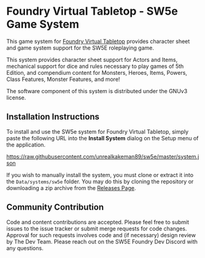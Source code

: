 # Foundry Virtual Tabletop - SW5e Game System

This game system for [Foundry Virtual Tabletop](http://foundryvtt.com) provides character sheet and game system 
support for the SW5E roleplaying game.

This system provides character sheet support for Actors and Items, mechanical support for dice and rules necessary to
play games of 5th Edition, and compendium content for Monsters, Heroes, Items, Powers, Class Features, Monster 
Features, and more!

The software component of this system is distributed under the GNUv3 license.

## Installation Instructions

To install and use the SW5e system for Foundry Virtual Tabletop, simply paste the following URL into the 
**Install System** dialog on the Setup menu of the application.

https://raw.githubusercontent.com/unrealkakeman89/sw5e/master/system.json

If you wish to manually install the system, you must clone or extract it into the ``Data/systems/sw5e`` folder. You
may do this by cloning the repository or downloading a zip archive from the
[Releases Page](https://github.com/unrealkakeman89/sw5e).

## Community Contribution

Code and content contributions are accepted. Please feel free to submit issues to the issue tracker or submit merge
requests for code changes. Approval for such requests involves code and (if necessary) design review by The Dev Team. 
Please reach out on the SW5E Foundry Dev Discord with any questions.
